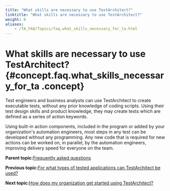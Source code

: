 ```yaml
--- 
title: "What skills are necessary to use TestArchitect?"
linktitle: "What skills are necessary to use TestArchitect?"
weight: 8
aliases: 
    - /TA_FAQ/Topics/faq.what_skills_necessary_for_ta.html
---
```

# What skills are necessary to use TestArchitect? {#concept.faq.what_skills_necessary_for_ta .concept}

Test engineers and business analysts can use TestArchitect to create executable tests, without any prior knowledge of coding scripts. Using their test design skills and product knowledge, they may create tests which are defined as a series of action keywords.

Using built-in action components, included in the program or added by your organization's automation engineers, most steps in any test can be developed without any programming. Any new code that is required for new actions can be worked on, in parallel, by the automation engineers, improving delivery speed for everyone on the team.

**Parent topic:**[Frequently asked questions](../../TA_Help/Topics/Support_FAQ.html)

**Previous topic:**[For what types of tested applications can TestArchitect be used?](../../TA_FAQ/Topics/faq.what_types_of_tested_apps.html)

**Next topic:**[How does my organization get started using TestArchitect?](../../TA_FAQ/Topics/faq.how_does_my_org_get_started.html)

